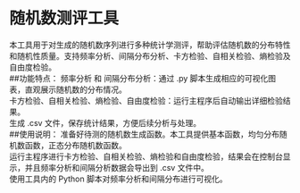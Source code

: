 # 随机数测评工具
本工具用于对生成的随机数序列进行多种统计学测评，帮助评估随机数的分布特性和随机性质量。支持频率分析、间隔分布分析、卡方检验、自相关检验、熵检验及自由度检验。  
##功能特点：
  频率分析 和 间隔分布分析：通过 .py 脚本生成相应的可视化图表，直观展示随机数的分布情况。  
  卡方检验、自相关检验、熵检验、自由度检验：运行主程序后自动输出详细检验结果。  
  生成 .csv 文件，保存统计结果，方便后续分析与处理。  
##使用说明：
  准备好待测的随机数生成函数。本工具提供基本函数，均匀分布随机数函数，正态分布随机数函数。  
  运行主程序进行卡方检验、自相关检验、熵检验和自由度检验，结果会在控制台显示，并且频率分析和间隔分析数据会导出到 .csv 文件中。  
  使用工具内的 Python 脚本对频率分析和间隔分布进行可视化。  
